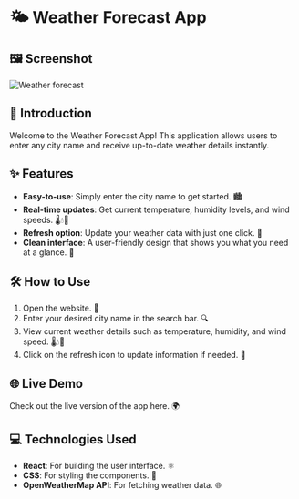 # 🌤️ Weather Forecast App

## 🖼️ Screenshot
![Weather forecast](https://github.com/Altamashhhhhh/Altamashhhhhh.github.io/blob/main/Screenshot%202024-08-25%20011259.png?raw=true)


## 🌟 Introduction
Welcome to the Weather Forecast App! This application allows users to enter any city name and receive up-to-date weather details instantly.

## ✨ Features
- **Easy-to-use**: Simply enter the city name to get started. 🏙️
- **Real-time updates**: Get current temperature, humidity levels, and wind speeds. 🌡️💧💨
- **Refresh option**: Update your weather data with just one click. 🔄
- **Clean interface**: A user-friendly design that shows you what you need at a glance. 👀

## 🛠️ How to Use
1. Open the website. 📱
2. Enter your desired city name in the search bar. 🔍
3. View current weather details such as temperature, humidity, and wind speed. 🌡️💧💨
4. Click on the refresh icon to update information if needed. 🔄

## 🌐 Live Demo
Check out the live version of the app here. 🌍

## 💻 Technologies Used
- **React**: For building the user interface. ⚛️
- **CSS**: For styling the components. 🎨
- **OpenWeatherMap API**: For fetching weather data. 🌐



